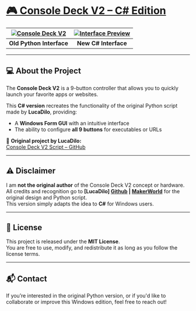 # [🎮 Console Deck V2 – C# Edition](https://makerworld.com/en/models/1717141-console-deck-v2#profileId-1822667)

| [![Console Deck V2](https://i.postimg.cc/mrnbtFGh/Untitled.png)](https://postimg.cc/Z9rkQnnh) | [![Interface Preview](https://i.postimg.cc/5t4JPSfx/Untitled.png)](https://postimg.cc/CRQ95DZt) |
|:--:|:--:|
| **Old Python Interface** | **New C# Interface** |

---

## 💻 About the Project

The **Console Deck V2** is a 9-button controller that allows you to quickly launch your favorite apps or websites.  

This **C# version** recreates the functionality of the original Python script made by **LucaDilo**, providing:

- A **Windows Form GUI** with an intuitive interface  
- The ability to configure **all 9 buttons** for executables or URLs

🔗 **Original project by LucaDilo:**  
[Console Deck V2 Script – GitHub](https://github.com/LucaDiLorenzo98/cd_v2_script)

---

## ⚠️ Disclaimer

I am **not the original author** of the Console Deck V2 concept or hardware.  
All credits and recognition go to **[LucaDilo] [Github](https://makerworld.com/en/u/1822667) | [MakerWorld](https://makerworld.com/en/models/1717141-console-deck-v2#profileId-1822667)** for the original design and Python script.  
This version simply adapts the idea to **C#** for Windows users.

---

## 📄 License

This project is released under the **MIT License**.  
You are free to use, modify, and redistribute it as long as you follow the license terms.

---

## 📬 Contact

If you’re interested in the original Python version, or if you'd like to collaborate or improve this Windows edition, feel free to reach out!  
